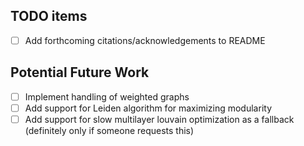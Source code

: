 ## TODO items

- [ ] Add forthcoming citations/acknowledgements to README

## Potential Future Work

- [ ] Implement handling of weighted graphs
- [ ] Add support for Leiden algorithm for maximizing modularity
- [ ] Add support for slow multilayer louvain optimization as a fallback (definitely only if someone requests this)
